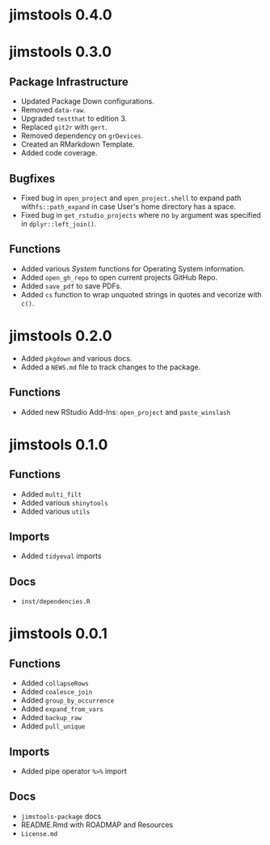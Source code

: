 # jimstools 0.4.0



# jimstools 0.3.0

## Package Infrastructure

* Updated Package Down configurations.
* Removed `data-raw`.
* Upgraded `testthat` to edition 3.
* Replaced `git2r` with `gert`.
* Removed dependency on `grDevices`.
* Created an RMarkdown Template.
* Added code coverage.

## Bugfixes

* Fixed bug in `open_project` and `open_project.shell` to expand path with`fs::path_expand` in case User's home directory has a space.
* Fixed bug in `get_rstudio_projects` where no `by` argument was specified in `dplyr::left_join()`.

## Functions

* Added various *System* functions for Operating System information.
* Added `open_gh_repo` to open current projects GitHub Repo.
* Added `save_pdf` to save PDFs.
* Added `cs` function to wrap unquoted strings in quotes and vecorize with `c()`.

# jimstools 0.2.0

* Added `pkgdown` and various docs.
* Added a `NEWS.md` file to track changes to the package.

## Functions

* Added new RStudio Add-Ins: `open_project` and `paste_winslash`

# jimstools 0.1.0

## Functions

* Added `multi_filt`
* Added various `shinytools`
* Added various `utils`

## Imports

* Added `tidyeval` imports

## Docs

* `inst/dependencies.R`

# jimstools 0.0.1

## Functions

* Added `collapseRows`
* Added `coalesce_join`
* Added `group_by_occurrence`
* Added `expand_from_vars`
* Added `backup_raw`
* Added `pull_unique`

## Imports

* Added pipe operator `%>%` import

## Docs

* `jimstools-package` docs
* README.Rmd with ROADMAP and Resources
* `License.md`
